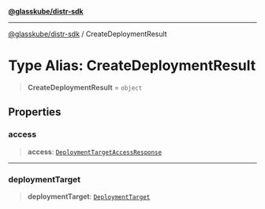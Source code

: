 [**@glasskube/distr-sdk**](../README.md)

---

[@glasskube/distr-sdk](../README.md) / CreateDeploymentResult

# Type Alias: CreateDeploymentResult

> **CreateDeploymentResult** = `object`

## Properties

### access

> **access**: [`DeploymentTargetAccessResponse`](../interfaces/DeploymentTargetAccessResponse.md)

---

### deploymentTarget

> **deploymentTarget**: [`DeploymentTarget`](../interfaces/DeploymentTarget.md)
